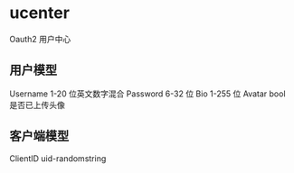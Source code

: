 # ucenter

Oauth2 用户中心

## 用户模型

Username 1-20 位英文数字混合
Password 6-32 位
Bio 1-255 位
Avatar bool 是否已上传头像

## 客户端模型

ClientID uid-randomstring